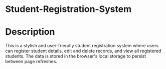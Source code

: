 # Student-Registration-System
# Description
This is a stylish and user-friendly student registration system where users can register student details, edit and delete records, and view all registered students. The data is stored in the browser's local storage to persist between page refreshes.
